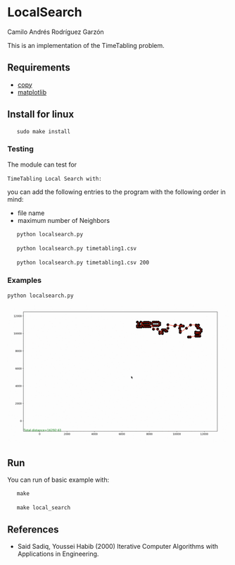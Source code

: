 # LocalSearch

Camilo Andrés Rodríguez Garzón

This is an implementation of the TimeTabling problem.

Requirements
------------
- [copy](https://docs.python.org/2/library/copy.html)
- [matplotlib](https://matplotlib.org/)

Install for linux
-------

```
   sudo make install
```

### Testing

The module can test for

`TimeTabling Local Search with:`

you can add the following entries to the program with the following order in mind:

* file name
* maximum number of Neighbors

```
   python localsearch.py

   python localsearch.py timetabling1.csv

   python localsearch.py timetabling1.csv 200
```

### Examples
```
python localsearch.py
```

![alt text](https://github.com/camilorodriguezga/Tsp/blob/master/image/greedy/nearestneighbors.gif)

Run
-------

You can run of basic example with:

```
   make
   
   make local_search

```

References
-----------

*  Said Sadiq, Youssei Habib (2000) Iterative Computer Algorithms with Applications in Engineering.

